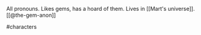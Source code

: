 All pronouns. Likes gems, has a hoard of them. Lives in [[Mart's universe]]. [[@the-gem-anon]]

#characters 